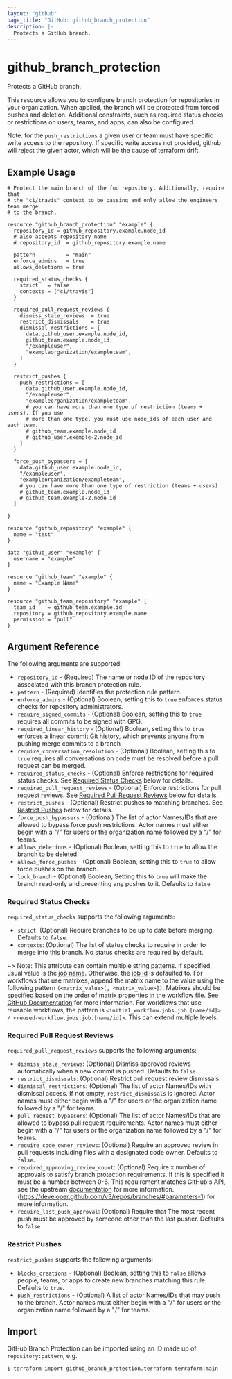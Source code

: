 ```yaml
---
layout: "github"
page_title: "GitHub: github_branch_protection"
description: |-
  Protects a GitHub branch.
---
```


# github\_branch\_protection

Protects a GitHub branch.

This resource allows you to configure branch protection for repositories in your organization. When applied, the branch will be protected from forced pushes and deletion. Additional constraints, such as required status checks or restrictions on users, teams, and apps, can also be configured.

Note: for the `push_restrictions` a given user or team must have specific write access to the repository. If specific write access not provided, github will reject the given actor, which will be the cause of terraform drift.

## Example Usage

```hcl
# Protect the main branch of the foo repository. Additionally, require that
# the "ci/travis" context to be passing and only allow the engineers team merge
# to the branch.

resource "github_branch_protection" "example" {
  repository_id = github_repository.example.node_id
  # also accepts repository name
  # repository_id  = github_repository.example.name

  pattern          = "main"
  enforce_admins   = true
  allows_deletions = true

  required_status_checks {
    strict   = false
    contexts = ["ci/travis"]
  }

  required_pull_request_reviews {
    dismiss_stale_reviews  = true
    restrict_dismissals    = true
    dismissal_restrictions = [
      data.github_user.example.node_id,
      github_team.example.node_id,
      "/exampleuser",
      "exampleorganization/exampleteam",
    ]
  }

  restrict_pushes {
    push_restrictions = [
      data.github_user.example.node_id,
      "/exampleuser",
      "exampleorganization/exampleteam",
      # you can have more than one type of restriction (teams + users). If you use
      # more than one type, you must use node_ids of each user and each team.
      # github_team.example.node_id
      # github_user.example-2.node_id
    ]
  }

  force_push_bypassers = [
    data.github_user.example.node_id,
    "/exampleuser",
    "exampleorganization/exampleteam",
    # you can have more than one type of restriction (teams + users)
    # github_team.example.node_id
    # github_team.example-2.node_id
  ]

}

resource "github_repository" "example" {
  name = "test"
}

data "github_user" "example" {
  username = "example"
}

resource "github_team" "example" {
  name = "Example Name"
}

resource "github_team_repository" "example" {
  team_id    = github_team.example.id
  repository = github_repository.example.name
  permission = "pull"
}
```

## Argument Reference

The following arguments are supported:

* `repository_id` - (Required) The name or node ID of the repository associated with this branch protection rule.
* `pattern` - (Required) Identifies the protection rule pattern.
* `enforce_admins` - (Optional) Boolean, setting this to `true` enforces status checks for repository administrators.
* `require_signed_commits` - (Optional) Boolean, setting this to `true` requires all commits to be signed with GPG.
* `required_linear_history` - (Optional) Boolean, setting this to `true` enforces a linear commit Git history, which prevents anyone from pushing merge commits to a branch
* `require_conversation_resolution` - (Optional) Boolean, setting this to `true` requires all conversations on code must be resolved before a pull request can be merged.
* `required_status_checks` - (Optional) Enforce restrictions for required status checks. See [Required Status Checks](#required-status-checks) below for details.
* `required_pull_request_reviews` - (Optional) Enforce restrictions for pull request reviews. See [Required Pull Request Reviews](#required-pull-request-reviews) below for details.
* `restrict_pushes` - (Optional) Restrict pushes to matching branches. See [Restrict Pushes](#restrict-pushes) below for details.
* `force_push_bypassers` - (Optional) The list of actor Names/IDs that are allowed to bypass force push restrictions. Actor names must either begin with a "/" for users or the organization name followed by a "/" for teams.
* `allows_deletions` - (Optional) Boolean, setting this to `true` to allow the branch to be deleted.
* `allows_force_pushes` - (Optional) Boolean, setting this to `true` to allow force pushes on the branch.
* `lock_branch` - (Optional) Boolean, Setting this to `true` will make the branch read-only and preventing any pushes to it. Defaults to `false`

### Required Status Checks

`required_status_checks` supports the following arguments:

* `strict`: (Optional) Require branches to be up to date before merging. Defaults to `false`.
* `contexts`: (Optional) The list of status checks to require in order to merge into this branch. No status checks are required by default.

~> Note: This attribute can contain multiple string patterns.
If specified, usual value is the [job name](https://docs.github.com/en/actions/using-workflows/workflow-syntax-for-github-actions#jobsjob_idname). Otherwise, the [job id](https://docs.github.com/en/actions/using-workflows/workflow-syntax-for-github-actions#jobsjob_idname) is defaulted to.
For workflows that use matrixes, append the matrix name to the value using the following pattern `(<matrix_value>[, <matrix_value>])`. Matrixes should be specified based on the order of matrix properties in the workflow file. See [GitHub Documentation]("https://docs.github.com/en/actions/using-jobs/using-a-matrix-for-your-jobs#using-a-matrix-strategy") for more information.
For workflows that use reusable workflows, the pattern is `<initial_workflow.jobs.job.[name/id]> / <reused-workflow.jobs.job.[name/id]>`. This can extend multiple levels.

### Required Pull Request Reviews

`required_pull_request_reviews` supports the following arguments:

* `dismiss_stale_reviews`: (Optional) Dismiss approved reviews automatically when a new commit is pushed. Defaults to `false`.
* `restrict_dismissals`: (Optional) Restrict pull request review dismissals.
* `dismissal_restrictions`: (Optional) The list of actor Names/IDs with dismissal access. If not empty, `restrict_dismissals` is ignored. Actor names must either begin with a "/" for users or the organization name followed by a "/" for teams.
* `pull_request_bypassers`: (Optional) The list of actor Names/IDs that are allowed to bypass pull request requirements. Actor names must either begin with a "/" for users or the organization name followed by a "/" for teams.
* `require_code_owner_reviews`: (Optional) Require an approved review in pull requests including files with a designated code owner. Defaults to `false`.
* `required_approving_review_count`: (Optional) Require x number of approvals to satisfy branch protection requirements. If this is specified it must be a number between 0-6. This requirement matches GitHub's API, see the upstream [documentation](https://developer.github.com/v3/repos/branches/#parameters-1) for more information.
  (https://developer.github.com/v3/repos/branches/#parameters-1) for more information.
* `require_last_push_approval`: (Optional) Require that The most recent push must be approved by someone other than the last pusher.  Defaults to `false`

### Restrict Pushes

`restrict_pushes` supports the following arguments:

* `blocks_creations` - (Optional) Boolean, setting this to `false` allows people, teams, or apps to create new branches matching this rule. Defaults to `true`.
* `push_restrictions` - (Optional) A list of actor Names/IDs that may push to the branch. Actor names must either begin with a "/" for users or the organization name followed by a "/" for teams.

## Import

GitHub Branch Protection can be imported using an ID made up of `repository:pattern`, e.g.

```
$ terraform import github_branch_protection.terraform terraform:main
```
